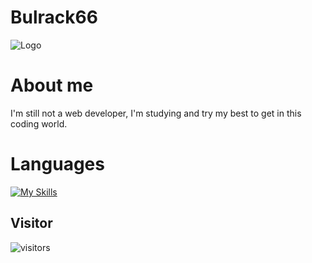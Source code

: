 # Bulrack66

![Logo](<https://avatars.githubusercontent.com/u/113458279?s=400&u=cfec7071d3e55e1baaa5f9273048bb8cafb0ed0d&v=4>)

# About me
I'm still not a web developer, I'm studying and try my best to get in this coding world.

# Languages

[![My Skills](https://skills.thijs.gg/icons?i=html,css,js)](https://skills.thijs.gg)

## Visitor

![visitors](https://visitor-badge.glitch.me/badge?page_id=page.id&left_color=green&right_color=red)
